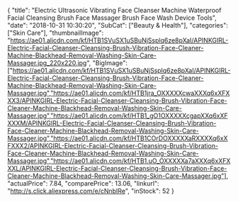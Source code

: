 {
	"title": "Electric Ultrasonic Vibrating Face Cleanser Machine Waterproof Facial Cleansing Brush Face Massager Brush Face Wash Device Tools",
	"date": "2018-10-31 10:30:20",
	"SubCat": ["Beauty & Health"],
	"categories": ["Skin Care"],
	"thumbnailImage": "https://ae01.alicdn.com/kf/HTB1SVuSX1uSBuNjSsplq6ze8pXaI/APINKGIRL-Electric-Facial-Cleanser-Cleansing-Brush-Vibration-Face-Cleaner-Machine-Blackhead-Removal-Washing-Skin-Care-Massager.jpg_220x220.jpg",
	"BigImage": ["https://ae01.alicdn.com/kf/HTB1SVuSX1uSBuNjSsplq6ze8pXaI/APINKGIRL-Electric-Facial-Cleanser-Cleansing-Brush-Vibration-Face-Cleaner-Machine-Blackhead-Removal-Washing-Skin-Care-Massager.jpg","https://ae01.alicdn.com/kf/HTB1jra_OXXXXXcwaXXXq6xXFXXX3/APINKGIRL-Electric-Facial-Cleanser-Cleansing-Brush-Vibration-Face-Cleaner-Machine-Blackhead-Removal-Washing-Skin-Care-Massager.jpg","https://ae01.alicdn.com/kf/HTB1_gO1OXXXXXcgapXXq6xXFXXXM/APINKGIRL-Electric-Facial-Cleanser-Cleansing-Brush-Vibration-Face-Cleaner-Machine-Blackhead-Removal-Washing-Skin-Care-Massager.jpg","https://ae01.alicdn.com/kf/HTB1COrDOXXXXXaRXXXXq6xXFXXX2/APINKGIRL-Electric-Facial-Cleanser-Cleansing-Brush-Vibration-Face-Cleaner-Machine-Blackhead-Removal-Washing-Skin-Care-Massager.jpg","https://ae01.alicdn.com/kf/HTB1.uO_OXXXXXa7aXXXq6xXFXXXL/APINKGIRL-Electric-Facial-Cleanser-Cleansing-Brush-Vibration-Face-Cleaner-Machine-Blackhead-Removal-Washing-Skin-Care-Massager.jpg"],
	"actualPrice": 7.84,
	"comparePrice": 13.06,
	"linkurl": "http://s.click.aliexpress.com/e/cNnbIRe",
	"inStock": 52
}
